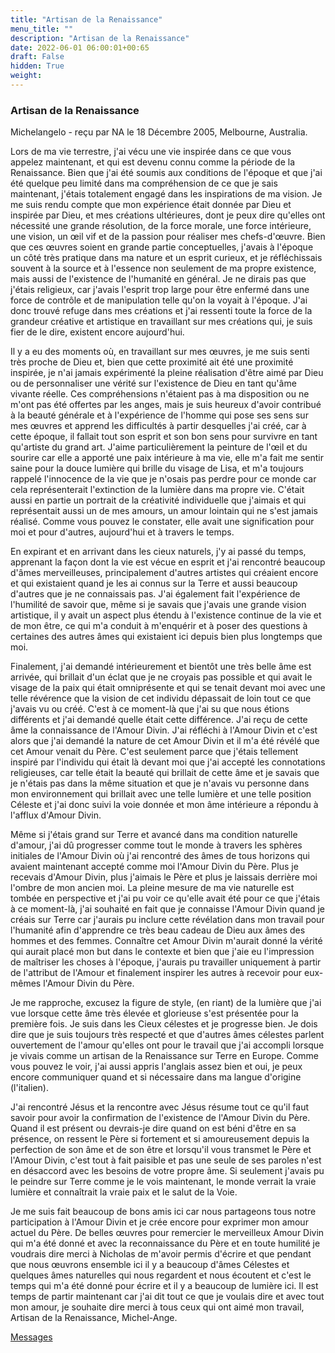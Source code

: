 ```yaml
---
title: "Artisan de la Renaissance"
menu_title: ""
description: "Artisan de la Renaissance"
date: 2022-06-01 06:00:01+00:65
draft: False
hidden: True
weight:
---
```

### Artisan de la Renaissance

Michelangelo - reçu par NA le 18 Décembre 2005, Melbourne, Australia.

Lors de ma vie terrestre, j'ai vécu une vie inspirée dans ce que vous appelez maintenant, et qui est devenu connu comme la période de la Renaissance. Bien que j'ai été soumis aux conditions de l'époque et que j'ai été quelque peu limité dans ma compréhension de ce que je sais maintenant, j'étais totalement engagé dans les inspirations de ma vision. Je me suis rendu compte que mon expérience était donnée par Dieu et inspirée par Dieu, et mes créations ultérieures, dont je peux dire qu'elles ont nécessité une grande résolution, de la force morale, une force intérieure, une vision, un œil vif et de la passion pour réaliser mes chefs-d'œuvre. Bien que ces œuvres soient en grande partie conceptuelles, j'avais à l'époque un côté très pratique dans ma nature et un esprit curieux, et je réfléchissais souvent à la source et à l'essence non seulement de ma propre existence, mais aussi de l'existence de l'humanité en général. Je ne dirais pas que j'étais religieux, car j'avais l'esprit trop large pour être enfermé dans une force de contrôle et de manipulation telle qu'on la voyait à l'époque. J'ai donc trouvé refuge dans mes créations et j'ai ressenti toute la force de la grandeur créative et artistique en travaillant sur mes créations qui, je suis fier de le dire, existent encore aujourd'hui.

Il y a eu des moments où, en travaillant sur mes œuvres, je me suis senti très proche de Dieu et, bien que cette proximité ait été une proximité inspirée, je n'ai jamais expérimenté la pleine réalisation d'être aimé par Dieu ou de personnaliser une vérité sur l'existence de Dieu en tant qu'âme vivante réelle. Ces compréhensions n'étaient pas à ma disposition ou ne m'ont pas été offertes par les anges, mais je suis heureux d'avoir contribué à la beauté générale et à l'expérience de l'homme qui pose ses sens sur mes œuvres et apprend les difficultés à partir desquelles j'ai créé, car à cette époque, il fallait tout son esprit et son bon sens pour survivre en tant qu'artiste du grand art. J'aime particulièrement la peinture de l'œil et du sourire car elle a apporté une paix intérieure à ma vie, elle m'a fait me sentir saine pour la douce lumière qui brille du visage de Lisa, et m'a toujours rappelé l'innocence de la vie que je n'osais pas perdre pour ce monde car cela représenterait l'extinction de la lumière dans ma propre vie. C'était aussi en partie un portrait de la créativité individuelle que j'aimais et qui représentait aussi un de mes amours, un amour lointain qui ne s'est jamais réalisé. Comme vous pouvez le constater, elle avait une signification pour moi et pour d'autres, aujourd'hui et à travers le temps.

En expirant et en arrivant dans les cieux naturels, j'y ai passé du temps, apprenant la façon dont la vie est vécue en esprit et j'ai rencontré beaucoup d'âmes merveilleuses, principalement d'autres artistes qui créaient encore et qui existaient quand je les ai connus sur la Terre et aussi beaucoup d'autres que je ne connaissais pas. J'ai également fait l'expérience de l'humilité de savoir que, même si je savais que j'avais une grande vision artistique, il y avait un aspect plus étendu à l'existence continue de la vie et de mon être, ce qui m'a conduit à m'enquérir et à poser des questions à certaines des autres âmes qui existaient ici depuis bien plus longtemps que moi.

Finalement, j'ai demandé intérieurement et bientôt une très belle âme est arrivée, qui brillait d'un éclat que je ne croyais pas possible et qui avait le visage de la paix qui était omniprésente et qui se tenait devant moi avec une telle révérence que la vision de cet individu dépassait de loin tout ce que j'avais vu ou créé. C'est à ce moment-là que j'ai su que nous étions différents et j'ai demandé quelle était cette différence. J'ai reçu de cette âme la connaissance de l'Amour Divin. J'ai réfléchi à l'Amour Divin et c'est alors que j'ai demandé la nature de cet Amour Divin et il m'a été révélé que cet Amour venait du Père. C'est seulement parce que j'étais tellement inspiré par l'individu qui était là devant moi que j'ai accepté les connotations religieuses, car telle était la beauté qui brillait de cette âme et je savais que je n'étais pas dans la même situation et que je n'avais vu personne dans mon environnement qui brillait avec une telle lumière et une telle position Céleste et j'ai donc suivi la voie donnée et mon âme intérieure a répondu à l'afflux d'Amour Divin.

Même si j'étais grand sur Terre et avancé dans ma condition naturelle d'amour, j'ai dû progresser comme tout le monde à travers les sphères initiales de l'Amour Divin où j'ai rencontré des âmes de tous horizons qui avaient maintenant accepté comme moi l'Amour Divin du Père. Plus je recevais d'Amour Divin, plus j'aimais le Père et plus je laissais derrière moi l'ombre de mon ancien moi. La pleine mesure de ma vie naturelle est tombée en perspective et j'ai pu voir ce qu'elle avait été pour ce que j'étais à ce moment-là, j'ai souhaité en fait que je connaisse l'Amour Divin quand je créais sur Terre car j'aurais pu inclure cette révélation dans mon travail pour l'humanité afin d'apprendre ce très beau cadeau de Dieu aux âmes des hommes et des femmes. Connaître cet Amour Divin m'aurait donné la vérité qui aurait placé mon but dans le contexte et bien que j'aie eu l'impression de maîtriser les choses à l'époque, j'aurais pu travailler uniquement à partir de l'attribut de l'Amour et finalement inspirer les autres à recevoir pour eux-mêmes l'Amour Divin du Père.

Je me rapproche, excusez la figure de style, (en riant) de la lumière que j'ai vue lorsque cette âme très élevée et glorieuse s'est présentée pour la première fois. Je suis dans les Cieux célestes et je progresse bien. Je dois dire que je suis toujours très respecté et que d'autres âmes célestes parlent ouvertement de l'amour qu'elles ont pour le travail que j'ai accompli lorsque je vivais comme un artisan de la Renaissance sur Terre en Europe. Comme vous pouvez le voir, j'ai aussi appris l'anglais assez bien et oui, je peux encore communiquer quand et si nécessaire dans ma langue d'origine (l'italien).

J'ai rencontré Jésus et la rencontre avec Jésus résume tout ce qu'il faut savoir pour avoir la confirmation de l'existence de l'Amour Divin du Père. Quand il est présent ou devrais-je dire quand on est béni d'être en sa présence, on ressent le Père si fortement et si amoureusement depuis la perfection de son âme et de son être et lorsqu'il vous transmet le Père et l'Amour Divin, c'est tout à fait paisible et pas une seule de ses paroles n'est en désaccord avec les besoins de votre propre âme. Si seulement j'avais pu le peindre sur Terre comme je le vois maintenant, le monde verrait la vraie lumière et connaîtrait la vraie paix et le salut de la Voie.

Je me suis fait beaucoup de bons amis ici car nous partageons tous notre participation à l'Amour Divin et je crée encore pour exprimer mon amour actuel du Père. De belles œuvres pour remercier le merveilleux Amour Divin qui m'a été donné et avec la reconnaissance du Père et en toute humilité je voudrais dire merci à Nicholas de m'avoir permis d'écrire et que pendant que nous œuvrons ensemble ici il y a beaucoup d'âmes Célestes et quelques âmes naturelles qui nous regardent et nous écoutent et c'est le temps qui m'a été donné pour écrire et il y a beaucoup de lumière ici. Il est temps de partir maintenant car j'ai dit tout ce que je voulais dire et avec tout mon amour, je souhaite dire merci à tous ceux qui ont aimé mon travail, Artisan de la Renaissance, Michel-Ange.

[Messages](/fr-contemporary-messages/fr-contemporary-messages-by-date-order/fr-contemporary-messages-2005)
